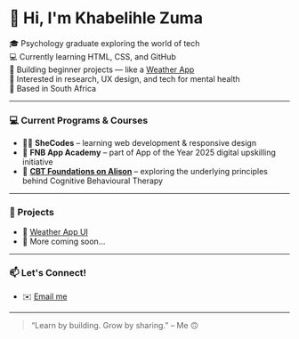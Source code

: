 # 👋 Hi, I'm Khabelihle Zuma

🎓 Psychology graduate exploring the world of tech  
💻 Currently learning HTML, CSS, and GitHub  
🌱 Building beginner projects — like a [Weather App](https://khabelihle-zuma.github.io/weather-app/)  
🧠 Interested in research, UX design, and tech for mental health  
📍 Based in South Africa

---

### 💻 Current Programs & Courses
- 👩‍💻 **SheCodes** – learning web development & responsive design  
- 📱 **FNB App Academy** – part of App of the Year 2025 digital upskilling initiative  
- 🧠 [**CBT Foundations on Alison**](https://alison.com/topic/learn/130957/the-underlying-principles-behind-cognitive-behavioural-therapy) – exploring the underlying principles behind Cognitive Behavioural Therapy

---

### 🚀 Projects
- 🔗 [Weather App UI](https://khabelihle-zuma.github.io/weather-app/)
- 🧩 More coming soon...

---

### 📫 Let's Connect!
- ✉️ [Email me](mailto:khabelihle.zuma@gmail.com)

---

> “Learn by building. Grow by sharing.” – Me 🙃

